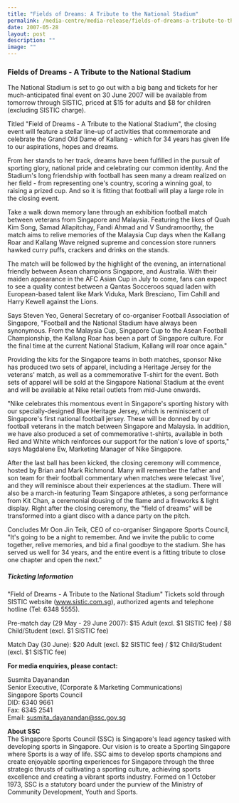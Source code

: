 ```yaml
---
title: "Fields of Dreams: A Tribute to the National Stadium"
permalink: /media-centre/media-release/fields-of-dreams-a-tribute-to-the-national-stadium/
date: 2007-05-28
layout: post
description: ""
image: ""
---
```


### **Fields of Dreams - A Tribute to the National Stadium**

The National Stadium is set to go out with a big bang and tickets for her much-anticipated final event on 30 June 2007 will be available from tomorrow through SISTIC, priced at $15 for adults and $8 for children (excluding SISTIC charge).

Titled "Field of Dreams - A Tribute to the National Stadium", the closing event will feature a stellar line-up of activities that commemorate and celebrate the Grand Old Dame of Kallang - which for 34 years has given life to our aspirations, hopes and dreams.

From her stands to her track, dreams have been fulfilled in the pursuit of sporting glory, national pride and celebrating our common identity. And the Stadium's long friendship with football has seen many a dream realized on her field - from representing one's country, scoring a winning goal, to raising a prized cup. And so it is fitting that football will play a large role in the closing event.

Take a walk down memory lane through an exhibition football match between veterans from Singapore and Malaysia. Featuring the likes of Quah Kim Song, Samad Allapitchay, Fandi Ahmad and V Sundramoorthy, the match aims to relive memories of the Malaysia Cup days when the Kallang Roar and Kallang Wave reigned supreme and concession store runners hawked curry puffs, crackers and drinks on the stands.

The match will be followed by the highlight of the evening, an international friendly between Asean champions Singapore, and Australia. With their maiden appearance in the AFC Asian Cup in July to come, fans can expect to see a quality contest between a Qantas Socceroos squad laden with European-based talent like Mark Viduka, Mark Bresciano, Tim Cahill and Harry Kewell against the Lions.

Says Steven Yeo, General Secretary of co-organiser Football Association of Singapore, "Football and the National Stadium have always been synonymous. From the Malaysia Cup, Singapore Cup to the Asean Football Championship, the Kallang Roar has been a part of Singapore culture. For the final time at the current National Stadium, Kallang will roar once again."

Providing the kits for the Singapore teams in both matches, sponsor Nike has produced two sets of apparel, including a Heritage Jersey for the veterans' match, as well as a commemorative T-shirt for the event. Both sets of apparel will be sold at the Singapore National Stadium at the event and will be available at Nike retail outlets from mid-June onwards.

"Nike celebrates this momentous event in Singapore's sporting history with our specially-designed Blue Heritage Jersey, which is reminiscent of Singapore's first national football jersey. These will be donned by our football veterans in the match between Singapore and Malaysia. In addition, we have also produced a set of commemorative t-shirts, available in both Red and White which reinforces our support for the nation's love of sports," says Magdalene Ew, Marketing Manager of Nike Singapore.

After the last ball has been kicked, the closing ceremony will commence, hosted by Brian and Mark Richmond. Many will remember the father and son team for their football commentary when matches were telecast 'live', and they will reminisce about their experiences at the stadium. There will also be a march-in featuring Team Singapore athletes, a song performance from Kit Chan, a ceremonial dousing of the flame and a fireworks & light display. Right after the closing ceremony, the "field of dreams" will be transformed into a giant disco with a dance party on the pitch.

Concludes Mr Oon Jin Teik, CEO of co-organiser Singapore Sports Council, "It's going to be a night to remember. And we invite the public to come together, relive memories, and bid a final goodbye to the stadium. She has served us well for 34 years, and the entire event is a fitting tribute to close one chapter and open the next."


##### **Ticketing Information**

"Field of Dreams - A Tribute to the National Stadium"
Tickets sold through SISTIC website (www.sistic.com.sg), authorized agents and telephone hotline (Tel: 6348 5555).

Pre-match day (29 May - 29 June 2007):
$15 Adult (excl. $1 SISTIC fee) / $8 Child/Student (excl. $1 SISTIC fee)

Match Day (30 June):
$20 Adult (excl. $2 SISTIC fee) / $12 Child/Student (excl. $1 SISTIC fee)


**For media enquiries, please contact:**

Susmita Dayanandan
<br>
Senior Executive, (Corporate & Marketing Communications)
<br>
Singapore Sports Council
<br>
DID: 6340 9661
<br>
Fax: 6345 2541
<br>
Email: [susmita_dayanandan@ssc.gov.sg](mailto:susmita_dayanandan@ssc.gov.sg)


**About SSC**
<br>
The Singapore Sports Council (SSC) is Singapore's lead agency tasked with developing sports in Singapore. Our vision is to create a Sporting Singapore where Sports is a way of life. SSC aims to develop sports champions and create enjoyable sporting experiences for Singapore through the three strategic thrusts of cultivating a sporting culture, achieving sports excellence and creating a vibrant sports industry. Formed on 1 October 1973, SSC is a statutory board under the purview of the Ministry of Community Development, Youth and Sports.